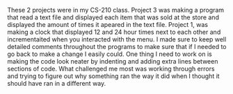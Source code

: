 These 2 projects were in my CS-210 class. Project 3 was making a program that read a text file and displayed each
item that was sold at the store and displayed the amount of times it apeared in the text file. Project 1, was 
making a clock that displayed 12 and 24 hour times next to each other and incrementaited when you interacted with 
the menu. I made sure to keep well detailed comments throughout the programs to make sure that if I needed to go 
back to make a change I easily could. One thing I need to work on is making the code look neater by indenting and 
adding extra lines between sections of code. What challenged me most was working through errors and trying to 
figure out why something ran the way it did when I thought it should have ran in a different way. 
